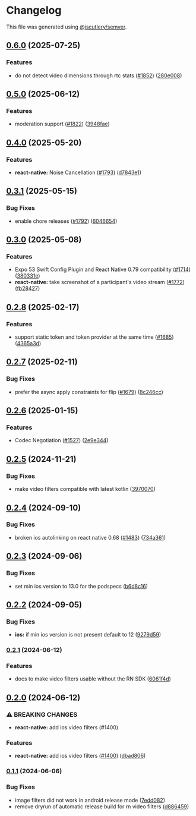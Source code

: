 # Changelog

This file was generated using [@jscutlery/semver](https://github.com/jscutlery/semver).

## [0.6.0](https://github.com/GetStream/stream-video-js/compare/@stream-io/video-filters-react-native-0.5.0...@stream-io/video-filters-react-native-0.6.0) (2025-07-25)

### Features

- do not detect video dimensions through rtc stats ([#1852](https://github.com/GetStream/stream-video-js/issues/1852)) ([280e008](https://github.com/GetStream/stream-video-js/commit/280e0087d646188e71dec6e4d4e5e8b93878904d))

## [0.5.0](https://github.com/GetStream/stream-video-js/compare/@stream-io/video-filters-react-native-0.4.0...@stream-io/video-filters-react-native-0.5.0) (2025-06-12)

### Features

- moderation support ([#1822](https://github.com/GetStream/stream-video-js/issues/1822)) ([3948fae](https://github.com/GetStream/stream-video-js/commit/3948faeb2fa7ace8dd9c1df990f6e41e73fc0a26))

## [0.4.0](https://github.com/GetStream/stream-video-js/compare/@stream-io/video-filters-react-native-0.3.1...@stream-io/video-filters-react-native-0.4.0) (2025-05-20)

### Features

- **react-native:** Noise Cancellation ([#1793](https://github.com/GetStream/stream-video-js/issues/1793)) ([d7843e1](https://github.com/GetStream/stream-video-js/commit/d7843e1a23e6f6a35d1c159438d09bdfd17450a5))

## [0.3.1](https://github.com/GetStream/stream-video-js/compare/@stream-io/video-filters-react-native-0.3.0...@stream-io/video-filters-react-native-0.3.1) (2025-05-15)

### Bug Fixes

- enable chore releases ([#1792](https://github.com/GetStream/stream-video-js/issues/1792)) ([6046654](https://github.com/GetStream/stream-video-js/commit/6046654fe19505a1c115a4fb838759d010540614))

## [0.3.0](https://github.com/GetStream/stream-video-js/compare/@stream-io/video-filters-react-native-0.2.8...@stream-io/video-filters-react-native-0.3.0) (2025-05-08)

### Features

- Expo 53 Swift Config Plugin and React Native 0.79 compatibility ([#1714](https://github.com/GetStream/stream-video-js/issues/1714)) ([380331e](https://github.com/GetStream/stream-video-js/commit/380331e11fd6182c3111413aa25689a669dd3c9c))
- **react-native:** take screenshot of a participant's video stream ([#1772](https://github.com/GetStream/stream-video-js/issues/1772)) ([fb28427](https://github.com/GetStream/stream-video-js/commit/fb284270f5a0589dbc40669456d2cf45c911a245))

## [0.2.8](https://github.com/GetStream/stream-video-js/compare/@stream-io/video-filters-react-native-0.2.7...@stream-io/video-filters-react-native-0.2.8) (2025-02-17)

### Features

- support static token and token provider at the same time ([#1685](https://github.com/GetStream/stream-video-js/issues/1685)) ([4365a3d](https://github.com/GetStream/stream-video-js/commit/4365a3dd0a14c98041982bde8be21258b8cfd571))

## [0.2.7](https://github.com/GetStream/stream-video-js/compare/@stream-io/video-filters-react-native-0.2.6...@stream-io/video-filters-react-native-0.2.7) (2025-02-11)

### Bug Fixes

- prefer the async apply constraints for flip ([#1679](https://github.com/GetStream/stream-video-js/issues/1679)) ([8c246cc](https://github.com/GetStream/stream-video-js/commit/8c246cc4e9f1ac766366cf24b82dd99aa868017d))

## [0.2.6](https://github.com/GetStream/stream-video-js/compare/@stream-io/video-filters-react-native-0.2.5...@stream-io/video-filters-react-native-0.2.6) (2025-01-15)

### Features

- Codec Negotiation ([#1527](https://github.com/GetStream/stream-video-js/issues/1527)) ([2e9e344](https://github.com/GetStream/stream-video-js/commit/2e9e344d5259e3069dddb17846013becef24829e))

## [0.2.5](https://github.com/GetStream/stream-video-js/compare/@stream-io/video-filters-react-native-0.2.4...@stream-io/video-filters-react-native-0.2.5) (2024-11-21)

### Bug Fixes

- make video filters compatible with latest kotlin ([3970070](https://github.com/GetStream/stream-video-js/commit/397007000547719eea6269bcead982e82d94e6cf))

## [0.2.4](https://github.com/GetStream/stream-video-js/compare/@stream-io/video-filters-react-native-0.2.3...@stream-io/video-filters-react-native-0.2.4) (2024-09-10)

### Bug Fixes

- broken ios autolinking on react native 0.68 ([#1483](https://github.com/GetStream/stream-video-js/issues/1483)) ([734a361](https://github.com/GetStream/stream-video-js/commit/734a3615bc185fc17c7d7afc812c662a9bec92e7))

## [0.2.3](https://github.com/GetStream/stream-video-js/compare/@stream-io/video-filters-react-native-0.2.2...@stream-io/video-filters-react-native-0.2.3) (2024-09-06)

### Bug Fixes

- set min ios version to 13.0 for the podspecs ([b6d8c16](https://github.com/GetStream/stream-video-js/commit/b6d8c163b66f75e12d0316abe46eebc6b017c29a))

## [0.2.2](https://github.com/GetStream/stream-video-js/compare/@stream-io/video-filters-react-native-0.2.1...@stream-io/video-filters-react-native-0.2.2) (2024-09-05)

### Bug Fixes

- **ios:** if min ios version is not present default to 12 ([9279d59](https://github.com/GetStream/stream-video-js/commit/9279d59e861a51c723a0f17229c39dae946ee664))

### [0.2.1](https://github.com/GetStream/stream-video-js/compare/@stream-io/video-filters-react-native-0.2.0...@stream-io/video-filters-react-native-0.2.1) (2024-06-12)

### Features

- docs to make video filters usable without the RN SDK ([6061f4d](https://github.com/GetStream/stream-video-js/commit/6061f4d5b83d1ed46051dde12c7d3e269ec26aeb))

## [0.2.0](https://github.com/GetStream/stream-video-js/compare/@stream-io/video-filters-react-native-0.1.1...@stream-io/video-filters-react-native-0.2.0) (2024-06-12)

### ⚠ BREAKING CHANGES

- **react-native:** add ios video filters (#1400)

### Features

- **react-native:** add ios video filters ([#1400](https://github.com/GetStream/stream-video-js/issues/1400)) ([dbad806](https://github.com/GetStream/stream-video-js/commit/dbad806e136de7d60a10d292431c8cfe74bd28f9))

### [0.1.1](https://github.com/GetStream/stream-video-js/compare/@stream-io/video-filters-react-native-0.1.0...@stream-io/video-filters-react-native-0.1.1) (2024-06-06)

### Bug Fixes

- image filters did not work in android release mode ([7edd082](https://github.com/GetStream/stream-video-js/commit/7edd08227cfed2603b4f201975e2e3c98d387277))
- remove dryrun of automatic release build for rn video filters ([d886459](https://github.com/GetStream/stream-video-js/commit/d886459f0c47bd22a4d45023afe480ee5f6ec446))
